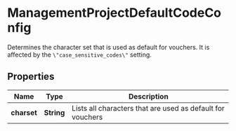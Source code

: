 

# ManagementProjectDefaultCodeConfig

Determines the character set that is used as default for vouchers. It is affected by the `\"case_sensitive_codes\"` setting.

## Properties

| Name | Type | Description |
|------------ | ------------- | ------------- |
|**charset** | **String** | Lists all characters that are used as default for vouchers |



